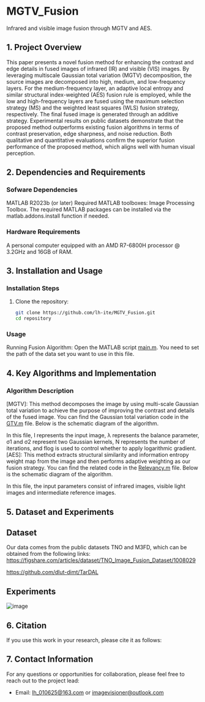 # MGTV_Fusion
Infrared and visible image fusion through MGTV and AES.

## 1. Project Overview
This paper presents a novel fusion method for enhancing the contrast and edge details in fused images of infrared (IR) and visible (VIS) images. By leveraging multiscale Gaussian total variation (MGTV) decomposition, the source images are decomposed into high, medium, and low-frequency layers. For the medium-frequency layer, an adaptive local entropy and similar structural index-weighted (AES) fusion rule is employed, while the low and high-frequency layers are fused using the maximum selection strategy (MS) and the weighted least squares (WLS) fusion strategy, respectively. The final fused image is generated through an additive strategy. Experimental results on public datasets demonstrate that the proposed method outperforms existing fusion algorithms in terms of contrast preservation, edge sharpness, and noise reduction. Both qualitative and quantitative evaluations confirm the superior fusion performance of the proposed method, which aligns well with human visual perception.

## 2. Dependencies and Requirements
### Sofware Dependencies
MATLAB R2023b (or later)
Required MATLAB toolboxes:
Image Processing Toolbox. 
The required MATLAB packages can be installed via the matlab.addons.install function if needed.

### Hardware Requirements
A personal computer equipped with an AMD R7-6800H processor @ 3.2GHz and 16GB of RAM.

## 3. Installation and Usage
### Installation Steps

1. Clone the repository:
   ```bash
   git clone https://github.com/lh-ite/MGTV_Fusion.git
   cd repository
### Usage
Running Fusion Algorithm: Open the MATLAB script [main.m](.\main.m).
You need to set the path of the data set you want to use in this file.

## 4. Key Algorithms and Implementation
### Algorithm Description
[MGTV]: This method decomposes the image by using multi-scale Gaussian total variation to achieve the purpose of improving the contrast and details of the fused image.
You can find the Gaussian total variation code in the [GTV.m](./GTV.m) file.
Below is the schematic diagram of the algorithm.

In this file, I represents the input image, λ represents the balance parameter, σ1 and σ2 represent two Gaussian kernels, N represents the number of iterations, and flog is used to control whether to apply logarithmic gradient.
[AES]: This method extracts structural similarity and information entropy weight map from the image and then performs adaptive weighting as our fusion strategy.
You can find the related code in the [Relevancy.m](./Relevancy.m) file.
Below is the schematic diagram of the algorithm.

In this file, the input parameters consist of infrared images, visible light images and intermediate reference images.

## 5. Dataset and Experiments
## Dataset
Our data comes from the public datasets TNO and M3FD, which can be obtained from the following links:
https://figshare.com/articles/dataset/TNO_Image_Fusion_Dataset/1008029  

https://github.com/dlut-dimt/TarDAL
## Experiments
![image](https://github.com/user-attachments/assets/34f305b1-4224-432e-be94-f7f5021755a7)


## 6. Citation
If you use this work in your research, please cite it as follows:


## 7. Contact Information
For any questions or opportunities for collaboration, please feel free to reach out to the project lead:

- Email:  lh_010625@163.com or imagevisioner@outlook.com
